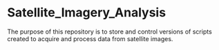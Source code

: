 # Satellite_Imagery_Analysis
The purpose of this repository is to store and control versions of scripts created to acquire and process data from satellite images.
